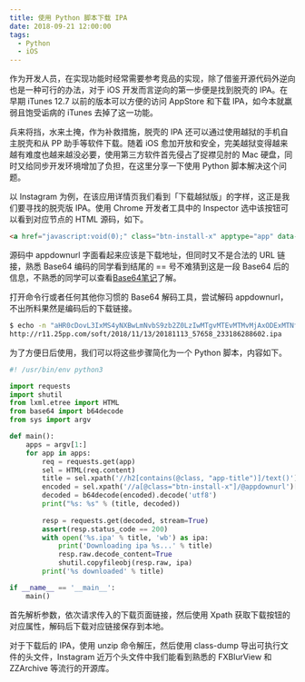 ```yaml
---
title: 使用 Python 脚本下载 IPA
date: 2018-09-21 12:00:00
tags:
  - Python
  - iOS
---
```


作为开发人员，在实现功能时经常需要参考竞品的实现，除了借鉴开源代码外逆向也是一种可行的办法，对于 iOS 开发而言逆向的第一步便是找到脱壳的 IPA。在早期 iTunes 12.7 以前的版本可以方便的访问 AppStore 和下载 IPA，如今本就羸弱且饱受诟病的 iTunes 去掉了这一功能。

兵来将挡，水来土掩，作为补救措施，脱壳的 IPA 还可以通过使用越狱的手机自主脱壳和从 PP 助手等软件下载。随着 iOS 愈加开放和安全，完美越狱变得越来越有难度也越来越没必要，使用第三方软件首先侵占了捉襟见肘的 Mac 硬盘，同时又给同步开发环境增加了负担，在这里分享一下使用 Python 脚本解决这个问题。

以 Instagram 为例，在该应用详情页我们看到「下载越狱版」的字样，这正是我们要寻找的脱壳版 IPA。使用 Chrome 开发者工具中的 Inspector 选中该按钮可以看到对应节点的 HTML 源码，如下。

```html
<a href="javascript:void(0);" class="btn-install-x" apptype="app" data-id="596531" data-iid="389801252" appname="Instagram" appversion="71.0" appdownurl="aHR0cDovL3IxMS4yNXBwLmNvbS9zb2Z0LzIwMTgvMTEvMTMvMjAxODExMTNfNTc2NThfMjMzMTg2Mjg4NjAyLmlwYQ==" closetimer="-1" onclick="return ppOneKeySetup(this)" data-stat-act="jb" data-stat-pos="install">下载越狱版</a>
```

源码中 appdownurl 字面看起来应该是下载地址，但同时又不是合法的 URL 链接，熟悉 Base64 编码的同学看到结尾的 == 号不难猜到这是一段 Base64 后的信息，不熟悉的同学可以查看[Base64笔记](http://www.ruanyifeng.com/blog/2008/06/base64.html)了解。

打开命令行或者任何其他你习惯的 Base64 解码工具，尝试解码 appdownurl，不出所料果然是编码后的下载链接。

```bash
$ echo -n "aHR0cDovL3IxMS4yNXBwLmNvbS9zb2Z0LzIwMTgvMTEvMTMvMjAxODExMTNfNTc2NThfMjMzMTg2Mjg4NjAyLmlwYQ==" | base64 -D
http://r11.25pp.com/soft/2018/11/13/20181113_57658_233186288602.ipa
```

为了方便日后使用，我们可以将这些步骤简化为一个 Python 脚本，内容如下。

```python
#! /usr/bin/env python3

import requests
import shutil
from lxml.etree import HTML
from base64 import b64decode
from sys import argv

def main():
    apps = argv[1:]
    for app in apps:
        req = requests.get(app)
        sel = HTML(req.content)
        title = sel.xpath('//h2[contains(@class, "app-title")]/text()')[-1]
        encoded = sel.xpath('//a[@class="btn-install-x"]/@appdownurl')[-1]
        decoded = b64decode(encoded).decode('utf8')
        print("%s: %s" % (title, decoded))
        
        resp = requests.get(decoded, stream=True)
        assert(resp.status_code == 200)
        with open('%s.ipa' % title, 'wb') as ipa:
            print('Downloading ipa %s...' % title)
            resp.raw.decode_content=True
            shutil.copyfileobj(resp.raw, ipa)
        print('%s downloaded' % title)

if __name__ == '__main__':
    main()
```

首先解析参数，依次请求传入的下载页面链接，然后使用 Xpath 获取下载按钮的对应属性，解码后下载对应链接保存到本地。

对于下载后的 IPA，使用 unzip 命令解压，然后使用 class-dump 导出可执行文件的头文件，Instagram 近万个头文件中我们能看到熟悉的 FXBlurView 和 ZZArchive 等流行的开源库。